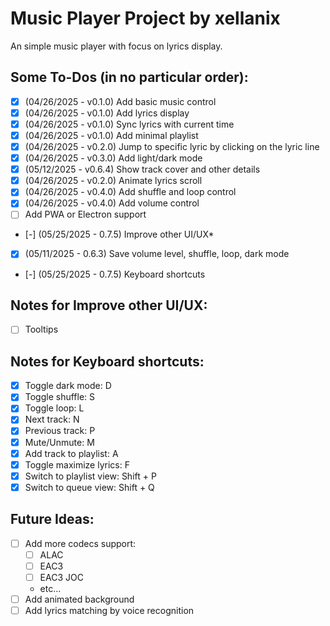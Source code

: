 # Music Player Project by xellanix
An simple music player with focus on lyrics display.

## Some To-Dos (in no particular order):
- [x] (04/26/2025 - v0.1.0) Add basic music control
- [x] (04/26/2025 - v0.1.0) Add lyrics display
- [x] (04/26/2025 - v0.1.0) Sync lyrics with current time
- [x] (04/26/2025 - v0.1.0) Add minimal playlist
- [x] (04/26/2025 - v0.2.0) Jump to specific lyric by clicking on the lyric line
- [x] (04/26/2025 - v0.3.0) Add light/dark mode
- [x] (05/12/2025 - v0.6.4) Show track cover and other details
- [x] (04/26/2025 - v0.2.0) Animate lyrics scroll
- [x] (04/26/2025 - v0.4.0) Add shuffle and loop control
- [x] (04/26/2025 - v0.4.0) Add volume control
- [ ] Add PWA or Electron support
- [-] (05/25/2025 - 0.7.5) Improve other UI/UX*
- [x] (05/11/2025 - 0.6.3) Save volume level, shuffle, loop, dark mode
- [-] (05/25/2025 - 0.7.5) Keyboard shortcuts

## Notes for Improve other UI/UX:
- [ ] Tooltips

## Notes for Keyboard shortcuts:
- [x] Toggle dark mode: D
- [x] Toggle shuffle: S
- [x] Toggle loop: L
- [x] Next track: N
- [x] Previous track: P
- [x] Mute/Unmute: M
- [x] Add track to playlist: A
- [x] Toggle maximize lyrics: F
- [x] Switch to playlist view: Shift + P
- [x] Switch to queue view: Shift + Q

## Future Ideas:
- [ ] Add more codecs support:
  - [ ] ALAC
  - [ ] EAC3
  - [ ] EAC3 JOC
  - etc...
- [ ] Add animated background
- [ ] Add lyrics matching by voice recognition
